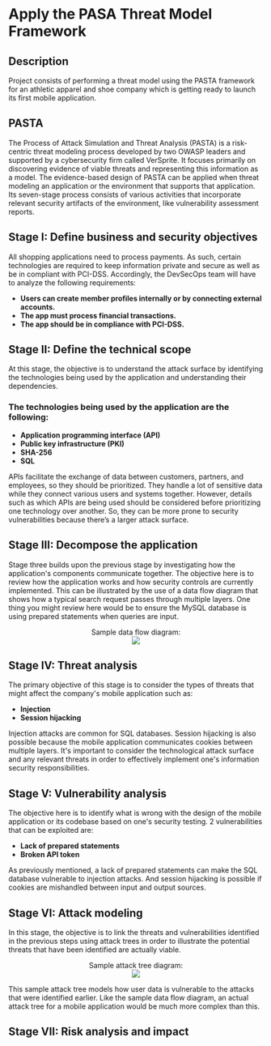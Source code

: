 <h1>Apply the PASA Threat Model Framework</h1>

<h2>Description</h2>
Project consists of performing a threat model using the PASTA framework for an athletic apparel and shoe company which is getting ready to launch its first mobile application.
<br />

<h2>PASTA</h2>
The Process of Attack Simulation and Threat Analysis (PASTA) is a risk-centric threat modeling process developed by two OWASP leaders and supported by a cybersecurity firm called VerSprite. It focuses primarily on discovering evidence of viable threats and representing this information as a model. The evidence-based design of PASTA can be applied when threat modeling an application or the environment that supports that application. Its seven-stage process consists of various activities that incorporate relevant security artifacts of the environment, like vulnerability assessment reports.


<h2>Stage I: Define business and security objectives</h2>
All shopping applications need to process payments. As such, certain technologies are required to keep information private and secure as well as be in compliant with PCI-DSS. Accordingly, the DevSecOps team will have to analyze the following requirements: 

- <b>Users can create member profiles internally or by connecting external accounts.</b>
- <b>The app must process financial transactions.</b>
- <b>The app should be in compliance with PCI-DSS.</b>

<h2>Stage II: Define the technical scope</h2>
At this stage, the objective is to understand the attack surface by identifying the technologies being used by the application and understanding their dependencies. 


<h3>The technologies being used by the application are the following:</h3> 

- <b>Application programming interface (API)</b>
- <b>Public key infrastructure (PKI)</b>
- <b>SHA-256</b>
- <b>SQL</b>

APIs facilitate the exchange of data between customers, partners, and employees, so they should be prioritized. They handle a lot of sensitive data while they connect various users and systems together. However, details such as which APIs are being used should be considered before prioritizing one technology over another. So, they can be more prone to security vulnerabilities because there’s a larger attack surface.

<h2>Stage III: Decompose the application</h2>

Stage three builds upon the previous stage by investigating how the application's components communicate together. The objective here is to review how the application works and how security controls are currently implemented. This can be illustrated by the use of a data flow diagram that shows how a typical search request passes through multiple layers. One thing you might review here would be to ensure the MySQL database is using prepared statements when queries are input.

<p align="center">
Sample data flow diagram: <br/>
<img src="https://imgur.com/ZjihJ5f.png"/><br />

<h2>Stage IV: Threat analysis</h2>
The primary objective of this stage is to consider the types of threats that might affect the company's mobile application such as:

- <b>Injection</b>
- <b>Session hijacking</b>

Injection attacks are common for SQL databases. Session hijacking is also possible because the mobile application communicates cookies between multiple layers. It's important to consider the technological attack surface and any relevant threats in order to effectively implement one's information security responsibilities.

<h2>Stage V: Vulnerability analysis</h2>

The objective here is to identify what is wrong with the design of the mobile application or its codebase based on one's security testing. 2 vulnerabilities that can be exploited are: 

- <b>Lack of prepared statements</b>
- <b>Broken API token</b>

As previously mentioned, a lack of prepared statements can make the SQL database vulnerable to injection attacks. And session hijacking is possible if cookies are mishandled between input and output sources.

<h2>Stage VI: Attack modeling</h2>

In this stage, the objective is to link the threats and vulnerabilities identified in the previous steps using attack trees in order to illustrate the potential threats that have been identified are actually viable.  

<p align="center">
Sample attack tree diagram: <br/>
<img src="https://imgur.com/bqwNdod.png"/><br />

This sample attack tree models how user data is vulnerable to the attacks that were identified earlier. Like the sample data flow diagram, an actual attack tree for a mobile application would be much more complex than this.

<h2>Stage VII: Risk analysis and impact</h2>


<!--
 ```diff
- text in red
+ text in green
! text in orange
# text in gray
@@ text in purple (and bold)@@
```
--!>

